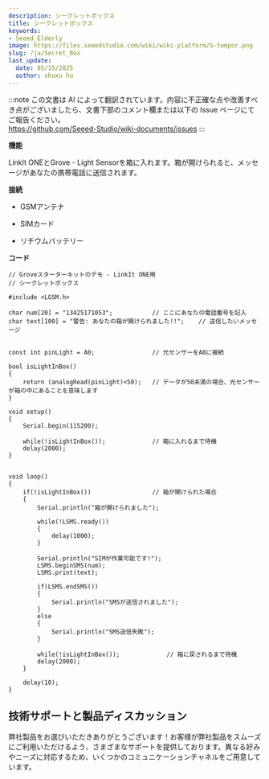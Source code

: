 ```yaml
---
description: シークレットボックス
title: シークレットボックス
keywords:
- Seeed_Elderly
image: https://files.seeedstudio.com/wiki/wiki-platform/S-tempor.png
slug: /ja/Secret_Box
last_update:
  date: 05/15/2025
  author: shuxu hu
---
```

:::note
この文書は AI によって翻訳されています。内容に不正確な点や改善すべき点がございましたら、文書下部のコメント欄または以下の Issue ページにてご報告ください。  
https://github.com/Seeed-Studio/wiki-documents/issues
:::

**機能**

LinkIt ONEとGrove - Light Sensorを箱に入れます。箱が開けられると、メッセージがあなたの携帯電話に送信されます。

**接続**

<!-- *   [Grove - Light_Sensor](/Grove-Light_Sensor "Grove - Light Sensor") connect to A0. -->

*   GSMアンテナ

*   SIMカード

*   リチウムバッテリー

**コード**
```
// Groveスターターキットのデモ - LinkIt ONE用
// シークレットボックス

#include <LGSM.h>

char num[20] = "13425171053";           // ここにあなたの電話番号を記入
char text[100] = "警告: あなたの箱が開けられました!!";    // 送信したいメッセージ


const int pinLight = A0;                // 光センサーをA0に接続

bool isLightInBox()
{
    return (analogRead(pinLight)<50);   // データが50未満の場合、光センサーが箱の中にあることを意味します
}

void setup()
{
    Serial.begin(115200);

    while(!isLightInBox());             // 箱に入れるまで待機
    delay(2000);
}


void loop()
{
    if(!isLightInBox())                 // 箱が開けられた場合
    {
        Serial.println("箱が開けられました");

        while(!LSMS.ready())
        {
            delay(1000);
        }

        Serial.println("SIMが作業可能です!");
        LSMS.beginSMS(num);
        LSMS.print(text);

        if(LSMS.endSMS())
        {
            Serial.println("SMSが送信されました");
        }
        else
        {
            Serial.println("SMS送信失敗");
        }

        while(!isLightInBox());             // 箱に戻されるまで待機
        delay(2000);
    }

    delay(10);
}
```

## 技術サポートと製品ディスカッション

弊社製品をお選びいただきありがとうございます！お客様が弊社製品をスムーズにご利用いただけるよう、さまざまなサポートを提供しております。異なる好みやニーズに対応するため、いくつかのコミュニケーションチャネルをご用意しています。

<div class="button_tech_support_container">
<a href="https://forum.seeedstudio.com/" class="button_forum"></a> 
<a href="https://www.seeedstudio.com/contacts" class="button_email"></a>
</div>

<div class="button_tech_support_container">
<a href="https://discord.gg/eWkprNDMU7" class="button_discord"></a> 
<a href="https://github.com/Seeed-Studio/wiki-documents/discussions/69" class="button_discussion"></a>
</div>